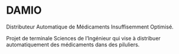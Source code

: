 # DAMIO
Distributeur Automatique de Médicaments Insuffisemment Optimisé.

Projet de terminale Sciences de l’Ingénieur qui vise à distribuer automatiquement des médicaments dans des piluliers.

